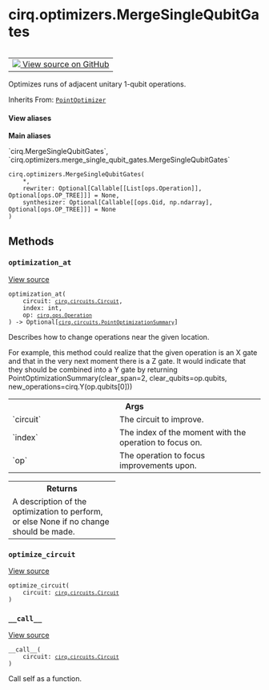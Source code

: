 <div itemscope itemtype="http://developers.google.com/ReferenceObject">
<meta itemprop="name" content="cirq.optimizers.MergeSingleQubitGates" />
<meta itemprop="path" content="Stable" />
<meta itemprop="property" content="__call__"/>
<meta itemprop="property" content="__init__"/>
<meta itemprop="property" content="optimization_at"/>
<meta itemprop="property" content="optimize_circuit"/>
</div>

# cirq.optimizers.MergeSingleQubitGates

<!-- Insert buttons and diff -->

<table class="tfo-notebook-buttons tfo-api" align="left">

<td>
  <a target="_blank" href="https://github.com/quantumlib/cirq/tree/master/cirq/optimizers/merge_single_qubit_gates.py">
    <img src="https://www.tensorflow.org/images/GitHub-Mark-32px.png" />
    View source on GitHub
  </a>
</td>
</table>



Optimizes runs of adjacent unitary 1-qubit operations.

Inherits From: [`PointOptimizer`](../../cirq/circuits/PointOptimizer.md)

<section class="expandable">
  <h4 class="showalways">View aliases</h4>
  <p>
<b>Main aliases</b>
<p>`cirq.MergeSingleQubitGates`, `cirq.optimizers.merge_single_qubit_gates.MergeSingleQubitGates`</p>
</p>
</section>

<pre class="devsite-click-to-copy prettyprint lang-py tfo-signature-link">
<code>cirq.optimizers.MergeSingleQubitGates(
    *,
    rewriter: Optional[Callable[[List[ops.Operation]], Optional[ops.OP_TREE]]] = None,
    synthesizer: Optional[Callable[[ops.Qid, np.ndarray], Optional[ops.OP_TREE]]] = None
)
</code></pre>



<!-- Placeholder for "Used in" -->


## Methods

<h3 id="optimization_at"><code>optimization_at</code></h3>

<a target="_blank" href="https://github.com/quantumlib/cirq/tree/master/cirq/optimizers/merge_single_qubit_gates.py">View source</a>

<pre class="devsite-click-to-copy prettyprint lang-py tfo-signature-link">
<code>optimization_at(
    circuit: <a href="../../cirq/circuits/Circuit.md"><code>cirq.circuits.Circuit</code></a>,
    index: int,
    op: <a href="../../cirq/ops/Operation.md"><code>cirq.ops.Operation</code></a>
) -> Optional[<a href="../../cirq/circuits/PointOptimizationSummary.md"><code>cirq.circuits.PointOptimizationSummary</code></a>]
</code></pre>

Describes how to change operations near the given location.

For example, this method could realize that the given operation is an
X gate and that in the very next moment there is a Z gate. It would
indicate that they should be combined into a Y gate by returning
PointOptimizationSummary(clear_span=2,
                         clear_qubits=op.qubits,
                         new_operations=cirq.Y(op.qubits[0]))

<!-- Tabular view -->
 <table class="responsive fixed orange">
<colgroup><col width="214px"><col></colgroup>
<tr><th colspan="2">Args</th></tr>

<tr>
<td>
`circuit`
</td>
<td>
The circuit to improve.
</td>
</tr><tr>
<td>
`index`
</td>
<td>
The index of the moment with the operation to focus on.
</td>
</tr><tr>
<td>
`op`
</td>
<td>
The operation to focus improvements upon.
</td>
</tr>
</table>



<!-- Tabular view -->
 <table class="responsive fixed orange">
<colgroup><col width="214px"><col></colgroup>
<tr><th colspan="2">Returns</th></tr>
<tr class="alt">
<td colspan="2">
A description of the optimization to perform, or else None if no
change should be made.
</td>
</tr>

</table>



<h3 id="optimize_circuit"><code>optimize_circuit</code></h3>

<a target="_blank" href="https://github.com/quantumlib/cirq/tree/master/cirq/circuits/optimization_pass.py">View source</a>

<pre class="devsite-click-to-copy prettyprint lang-py tfo-signature-link">
<code>optimize_circuit(
    circuit: <a href="../../cirq/circuits/Circuit.md"><code>cirq.circuits.Circuit</code></a>
)
</code></pre>




<h3 id="__call__"><code>__call__</code></h3>

<a target="_blank" href="https://github.com/quantumlib/cirq/tree/master/cirq/circuits/optimization_pass.py">View source</a>

<pre class="devsite-click-to-copy prettyprint lang-py tfo-signature-link">
<code>__call__(
    circuit: <a href="../../cirq/circuits/Circuit.md"><code>cirq.circuits.Circuit</code></a>
)
</code></pre>

Call self as a function.




